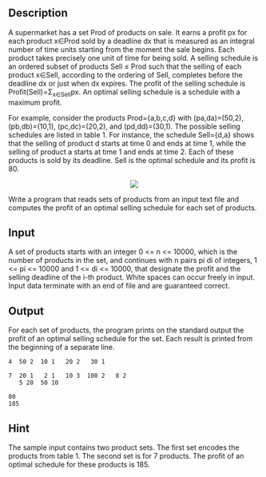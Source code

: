 <h2>Description</h2><p>A supermarket has a set Prod of products on sale. It earns a profit px for each product x∈Prod sold by a deadline dx that is measured as an integral number of time units starting from the moment the sale begins. Each product takes precisely one unit of time for being sold. A selling schedule is an ordered subset of products Sell ≤ Prod such that the selling of each product x∈Sell, according to the ordering of Sell, completes before the deadline dx or just when dx expires. The profit of the selling schedule is Profit(Sell)=Σ<sub>x∈Sell</sub>px. An optimal selling schedule is a schedule with a maximum profit.</p><p>For example, consider the products Prod={a,b,c,d} with (pa,da)=(50,2), (pb,db)=(10,1), (pc,dc)=(20,2), and (pd,dd)=(30,1). The possible selling schedules are listed in table 1. For instance, the schedule Sell={d,a} shows that the selling of product d starts at time 0 and ends at time 1, while the selling of product a starts at time 1 and ends at time 2. Each of these products is sold by its deadline. Sell is the optimal schedule and its profit is 80.</p><p><center><img src="file://bwmI3udl.png"></center></p><p>Write a program that reads sets of products from an input text file and computes the profit of an optimal selling schedule for each set of products.</p><p></p><h2>Input</h2><p>A set of products starts with an integer 0 &lt;= n &lt;= 10000, which is the number of products in the set, and continues with n pairs pi di of integers, 1 &lt;= pi &lt;= 10000 and 1 &lt;= di &lt;= 10000, that designate the profit and the selling deadline of the i-th product. White spaces can occur freely in input. Input data terminate with an end of file and are guaranteed correct.</p><h2>Output</h2><p>For each set of products, the program prints on the standard output the profit of an optimal selling schedule for the set. Each result is printed from the beginning of a separate line.</p>

<pre><code class="language-input1">4  50 2  10 1   20 2   30 1

7  20 1   2 1   10 3  100 2   8 2
   5 20  50 10
</code></pre>

<pre><code class="language-output1">80
185</code></pre>

<h2>Hint</h2><p>The sample input contains two product sets. The first set encodes the products from table 1. The second set is for 7 products. The profit of an optimal schedule for these products is 185.</p>
